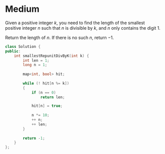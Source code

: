 # Medium

Given a positive integer $k$, you need to find the length of the smallest positive integer $n$ such that $n$ is divisible by $k$, and $n$ only contains the digit $1$.

Return the length of $n$. If there is no such $n$, return $-1$.

```cpp
class Solution {
public:
    int smallestRepunitDivByK(int k) {
        int len = 1;
        long n = 1;
        
        map<int, bool> hit;
        
        while (! hit[n %= k])
        {
            if (n == 0)
                return len;

            hit[n] = true;
            
            n *= 10;
            ++ n;
            ++ len;
        }
        
        return -1;
    }
};
```
